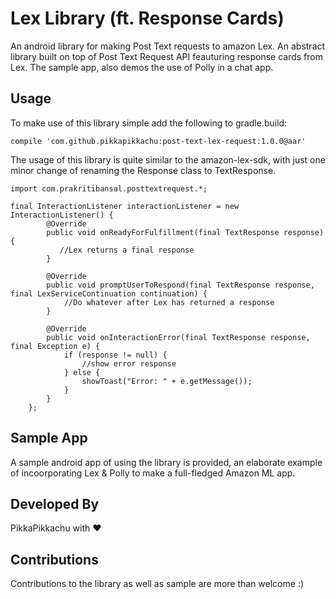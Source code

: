 # Lex Library (ft. Response Cards)

An android library for making Post Text requests to amazon Lex. An abstract library built on top of Post Text Request API feauturing response cards from Lex. The sample app, also demos the use of Polly in a chat app. 

## Usage

To make use of this library simple add the following to gradle.build:
```
compile 'com.github.pikkapikkachu:post-text-lex-request:1.0.0@aar'
```

The usage of this library is quite similar to the amazon-lex-sdk, with just one minor change of renaming the Response class to TextResponse. 

```
import com.prakritibansal.posttextrequest.*;

final InteractionListener interactionListener = new InteractionListener() {
        @Override
        public void onReadyForFulfillment(final TextResponse response) {
           //Lex returns a final response 
        }

        @Override
        public void promptUserToRespond(final TextResponse response, final LexServiceContinuation continuation) {
            //Do whatever after Lex has returned a response
        }

        @Override
        public void onInteractionError(final TextResponse response, final Exception e) {
            if (response != null) {
                //show error response 
            } else {
                showToast("Error: " + e.getMessage());
            }
        }
    };
```

## Sample App
A sample android app of using the library is provided, an elaborate example of incoorporating Lex & Polly to make a full-fledged Amazon ML app. 

## Developed By

PikkaPikkachu with :heart:

## Contributions
Contributions to the library as well as sample are more than welcome :)

